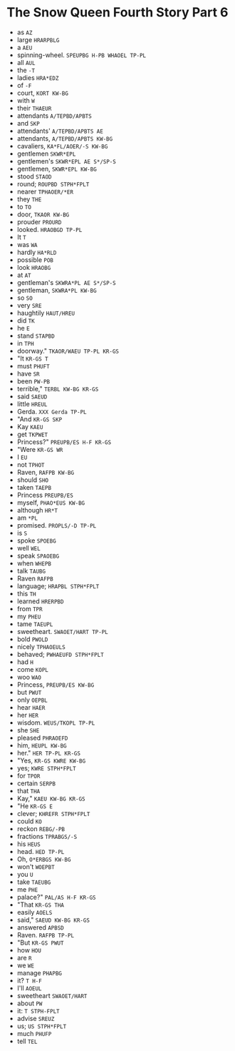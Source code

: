 # The Snow Queen Fourth Story Part 6

* as `AZ`
* large `HRARPBLG`
* a `AEU`
* spinning-wheel. `SPEUPBG H-PB WHAOEL TP-PL`
* all `AUL`
* the `-T`
* ladies `HRA*EDZ`
* of `-F`
* court, `KORT KW-BG`
* with `W`
* their `THAEUR`
* attendants `A/TEPBD/APBTS`
* and `SKP`
* attendants' `A/TEPBD/APBTS AE`
* attendants, `A/TEPBD/APBTS KW-BG`
* cavaliers, `KA*FL/AOER/-S KW-BG`
* gentlemen `SKWR*EPL`
* gentlemen's `SKWR*EPL AE S*/SP-S`
* gentlemen, `SKWR*EPL KW-BG`
* stood `STAOD`
* round; `ROUPBD STPH*FPLT`
* nearer `TPHAOER/*ER`
* they `THE`
* to `TO`
* door, `TKAOR KW-BG`
* prouder `PROURD`
* looked. `HRAOBGD TP-PL`
* It `T`
* was `WA`
* hardly `HA*RLD`
* possible `POB`
* look `HRAOBG`
* at `AT`
* gentleman's `SKWRA*PL AE S*/SP-S`
* gentleman, `SKWRA*PL KW-BG`
* so `SO`
* very `SRE`
* haughtily `HAUT/HREU`
* did `TK`
* he `E`
* stand `STAPBD`
* in `TPH`
* doorway." `TKAOR/WAEU TP-PL KR-GS`
* "It `KR-GS T`
* must `PHUFT`
* have `SR`
* been `PW-PB`
* terrible," `TERBL KW-BG KR-GS`
* said `SAEUD`
* little `HREUL`
* Gerda. `XXX Gerda TP-PL`
* "And `KR-GS SKP`
* Kay `KAEU`
* get `TKPWET`
* Princess?" `PREUPB/ES H-F KR-GS`
* "Were `KR-GS WR`
* I `EU`
* not `TPHOT`
* Raven, `RAFPB KW-BG`
* should `SHO`
* taken `TAEPB`
* Princess `PREUPB/ES`
* myself, `PHAO*EUS KW-BG`
* although `HR*T`
* am `*PL`
* promised. `PROPLS/-D TP-PL`
* is `S`
* spoke `SPOEBG`
* well `WEL`
* speak `SPAOEBG`
* when `WHEPB`
* talk `TAUBG`
* Raven `RAFPB`
* language; `HRAPBL STPH*FPLT`
* this `TH`
* learned `HRERPBD`
* from `TPR`
* my `PHEU`
* tame `TAEUPL`
* sweetheart. `SWAOET/HART TP-PL`
* bold `PWOLD`
* nicely `TPHAOEULS`
* behaved; `PWHAEUFD STPH*FPLT`
* had `H`
* come `KOPL`
* woo `WAO`
* Princess, `PREUPB/ES KW-BG`
* but `PWUT`
* only `OEPBL`
* hear `HAER`
* her `HER`
* wisdom. `WEUS/TKOPL TP-PL`
* she `SHE`
* pleased `PHRAOEFD`
* him, `HEUPL KW-BG`
* her." `HER TP-PL KR-GS`
* "Yes, `KR-GS KWRE KW-BG`
* yes; `KWRE STPH*FPLT`
* for `TPOR`
* certain `SERPB`
* that `THA`
* Kay," `KAEU KW-BG KR-GS`
* "He `KR-GS E`
* clever; `KHREFR STPH*FPLT`
* could `KO`
* reckon `REBG/-PB`
* fractions `TPRABGS/-S`
* his `HEUS`
* head. `HED TP-PL`
* Oh, `O*ERBGS KW-BG`
* won't `WOEPBT`
* you `U`
* take `TAEUBG`
* me `PHE`
* palace?" `PAL/AS H-F KR-GS`
* "That `KR-GS THA`
* easily `AOELS`
* said," `SAEUD KW-BG KR-GS`
* answered `APBSD`
* Raven. `RAFPB TP-PL`
* "But `KR-GS PWUT`
* how `HOU`
* are `R`
* we `WE`
* manage `PHAPBG`
* it? `T H-F`
* I'll `AOEUL`
* sweetheart `SWAOET/HART`
* about `PW`
* it: `T STPH-FPLT`
* advise `SREUZ`
* us; `US STPH*FPLT`
* much `PHUFP`
* tell `TEL`
